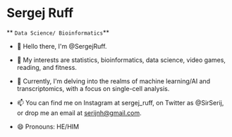 # Sergej Ruff

** `Data Science/ Bioinformatics`**

- 👋 Hello there, I'm @SergejRuff.

- 👀 My interests are statistics, bioinformatics, data science, video games, reading, and fitness.

- 🌱 Currently, I'm delving into the realms of machine learning/AI and transcriptomics, with a focus on single-cell analysis.

- 📫 You can find me on Instagram at sergej_ruff, on Twitter as @SirSerij, or drop me an email at serijnh@gmail.com.

- 😄 Pronouns: HE/HIM

<!---
SergejRuff/SergejRuff is a ✨ special ✨ repository because its `README.md` (this file) appears on your GitHub profile.
You can click the Preview link to take a look at your changes.
--->
